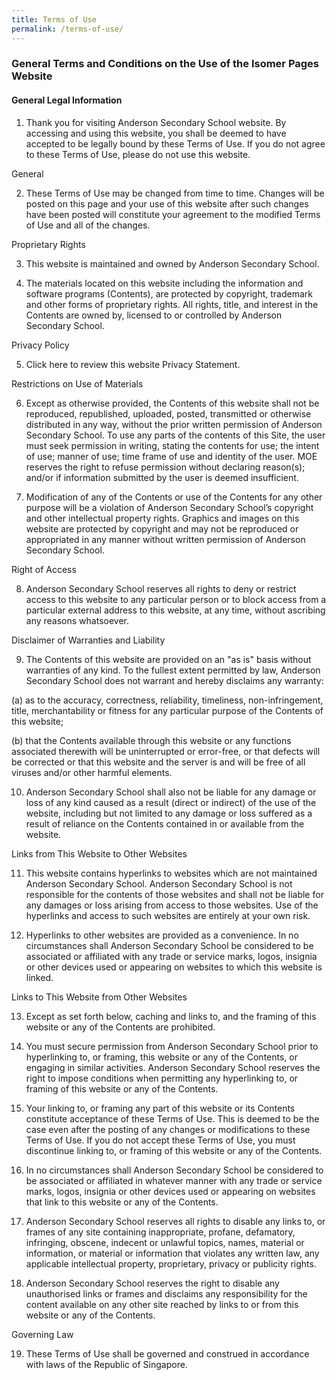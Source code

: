 ```yaml
---
title: Terms of Use
permalink: /terms-of-use/
---
```

### **General Terms and Conditions on the Use of the Isomer Pages Website**

#### **General Legal Information**

1. Thank you for visiting Anderson Secondary School website. By accessing and using this website, you shall be deemed to have accepted to be legally bound by these Terms of Use. If you do not agree to these Terms of Use, please do not use this website.



General

2. These Terms of Use may be changed from time to time. Changes will be posted on this page and your use of this website after such changes have been posted will constitute your agreement to the modified Terms of Use and all of the changes.



Proprietary Rights

3. This website is maintained and owned by Anderson Secondary School.



4. The materials located on this website including the information and software programs (Contents), are protected by copyright, trademark and other forms of proprietary rights. All rights, title, and interest in the Contents are owned by, licensed to or controlled by Anderson Secondary School.



Privacy Policy

5. Click here to review this website Privacy Statement.



Restrictions on Use of Materials

6. Except as otherwise provided, the Contents of this website shall not be reproduced, republished, uploaded, posted, transmitted or otherwise distributed in any way, without the prior written permission of Anderson Secondary School.  To use any parts of the contents of this Site, the user must seek permission in writing, stating the contents for use; the intent of use; manner of use; time frame of use and identity of the user. MOE reserves the right to refuse permission without declaring reason(s); and/or if information submitted by the user is deemed insufficient.



7. Modification of any of the Contents or use of the Contents for any other purpose will be a violation of Anderson Secondary School’s copyright and other intellectual property rights. Graphics and images on this website are protected by copyright and may not be reproduced or appropriated in any manner without written permission of Anderson Secondary School.



Right of Access

8. Anderson Secondary School reserves all rights to deny or restrict access to this website to any particular person or to block access from a particular external address to this website, at any time, without ascribing any reasons whatsoever.



Disclaimer of Warranties and Liability

9. The Contents of this website are provided on an "as is" basis without warranties of any kind. To the fullest extent permitted by law, Anderson Secondary School does not warrant and hereby disclaims any warranty:



(a) as to the accuracy, correctness, reliability, timeliness, non-infringement, title, merchantability or fitness for any particular purpose of the Contents of this website;



(b) that the Contents available through this website or any functions associated therewith will be uninterrupted or error-free, or that defects will be corrected or that this website and the server is and will be free of all viruses and/or other harmful elements.



10. Anderson Secondary School shall also not be liable for any damage or loss of any kind caused as a result (direct or indirect) of the use of the website, including but not limited to any damage or loss suffered as a result of reliance on the Contents contained in or available from the website.



Links from This Website to Other Websites

11. This website contains hyperlinks to websites which are not maintained Anderson Secondary School. Anderson Secondary School is not responsible for the contents of those websites and shall not be liable for any damages or loss arising from access to those websites. Use of the hyperlinks and access to such websites are entirely at your own risk.



12. Hyperlinks to other websites are provided as a convenience. In no circumstances shall Anderson Secondary School be considered to be associated or affiliated with any trade or service marks, logos, insignia or other devices used or appearing on websites to which this website is linked.


Links to This Website from Other Websites

13. Except as set forth below, caching and links to, and the framing of this website or any of the Contents are prohibited.



14. You must secure permission from Anderson Secondary School prior to hyperlinking to, or framing, this website or any of the Contents, or engaging in similar activities. Anderson Secondary School reserves the right to impose conditions when permitting any hyperlinking to, or framing of this website or any of the Contents.



15. Your linking to, or framing any part of this website or its Contents constitute acceptance of these Terms of Use. This is deemed to be the case even after the posting of any changes or modifications to these Terms of Use. If you do not accept these Terms of Use, you must discontinue linking to, or framing of this website or any of the Contents.



16. In no circumstances shall Anderson Secondary School be considered to be associated or affiliated in whatever manner with any trade or service marks, logos, insignia or other devices used or appearing on websites that link to this website or any of the Contents.



17. Anderson Secondary School reserves all rights to disable any links to, or frames of any site containing inappropriate, profane, defamatory, infringing, obscene, indecent or unlawful topics, names, material or information, or material or information that violates any written law, any applicable intellectual property, proprietary, privacy or publicity rights.



18. Anderson Secondary School reserves the right to disable any unauthorised links or frames and disclaims any responsibility for the content available on any other site reached by links to or from this website or any of the Contents.



Governing Law

19. These Terms of Use shall be governed and construed in accordance with laws of the Republic of Singapore.